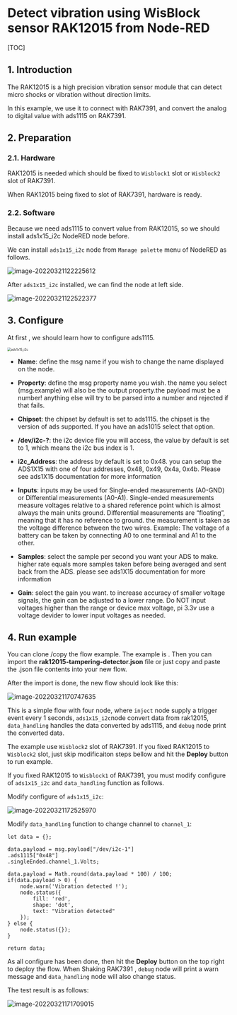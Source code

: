 # Detect vibration using WisBlock sensor RAK12015 from Node-RED 

[TOC]

## 1. Introduction

The RAK12015 is a high precision vibration sensor module that can detect micro shocks or vibration without direction limits.

In this example, we use it to connect  with RAK7391, and convert the analog to digital value with ads1115 on RAK7391.

## 2. Preparation

### 2.1. Hardware

RAK12015 is needed which should be fixed to `Wisblock1` slot or `Wisblock2` slot of RAK7391. 

When RAK12015 being fixed to slot of RAK7391, hardware is ready. 

### 2.2. Software

Because we need ads1115 to convert value from RAK12015, so we should install ads1x15_i2c NodeRED node before.

We can install `ads1x15_i2c` node from `Manage palette` menu of NodeRED as follows.

![image-20220321122225612](assets/image-20220321122225612.png)

After  `ads1x15_i2c`  installed, we can find the node at left side.

![image-20220321122522377](assets/image-20220321122522377.png)

## 3. Configure

At first , we should learn how to configure ads1115.  

<img src="assets/ads1x15_i2c.png" alt="ads1x15_i2c" style="zoom: 50%;" />

- **Name**: define the msg name if you wish to change the name displayed on the node.

- **Property**: define the msg property name you wish. the name you select (msg.example) will also be the output property.the payload must be a number! anything else will try to be parsed into a number and rejected if that fails.

- **Chipset**: the chipset by default is set to ads1115. the chipset is the version of ads supported. If you have an ads1015 select that option.

- **/dev/i2c-?**: the i2c device file you will access, the value by default is set to 1, which means the i2c bus index is 1.

- **i2c_Address**: the address by default is set to 0x48. you can setup the ADS1X15 with one of four addresses, 0x48, 0x49, 0x4a, 0x4b. Please see ads1X15 documentation for more information

- **Inputs**: inputs may be used for Single-ended measurements (A0-GND) or Differential measurements (A0-A1). Single-ended measurements measure voltages relative to a shared reference point which is almost always the main units ground. Differential measurements are “floating”, meaning that it has no reference to ground. the measurement is taken as the voltage difference between the two wires. Example: The voltage of a battery can be taken by connecting A0 to one terminal and A1 to the other.

- **Samples**: select the sample per second you want your ADS to make. higher rate equals more samples taken before being averaged and sent back from the ADS. please see ads1X15 documentation for more information

- **Gain**: select the gain you want. to increase accuracy of smaller voltage signals, the gain can be adjusted to a lower range. Do NOT input voltages higher than the range or device max voltage, pi 3.3v use a voltage devider to lower input voltages as needed.



## 4. Run example

You can clone /copy the flow example. The example is . Then you can import the  **rak12015-tampering-detector.json** file or just copy and paste the .json file contents into your new flow.

After the import is done, the new flow should look like this:

![image-20220321170747635](assets/image-20220321170747635.png)

This is a simple flow with four node, where `inject` node supply a trigger event every 1 seconds, `ads1x15_i2c`node convert data from rak12015,  `data_handling` handles the data converted by ads1115,  and `debug` node print the converted data.

The example use `Wisblock2` slot of RAK7391. If you fixed RAK12015 to  `Wisblock2` slot, just skip modificaiton steps bellow and hit the **Deploy** button to run example.  

If you fixed RAK12015 to `Wisblock1` of RAK7391,  you must modify configure of `ads1x15_i2c`  and `data_handling` function as follows.

Modify configure of `ads1x15_i2c`:

![image-20220321172525970](assets/image-20220321172525970.png)

Modify `data_handling` function to change channel to `channel_1`:

```
let data = {};

data.payload = msg.payload["/dev/i2c-1"]
.ads1115["0x48"]
.singleEnded.channel_1.Volts;

data.payload = Math.round(data.payload * 100) / 100;
if(data.payload > 0) {
    node.warn('Vibration detected !');
    node.status({
        fill: 'red',
        shape: 'dot',
        text: "Vibration detected"
    });
} else {
    node.status({});
}

return data;
```

As all configure has been done, then hit the **Deploy** button on the top right to deploy the flow. When Shaking RAK7391 , `debug` node will print a warn message and `data_handling` node will also change status.

The test result is as follows:

![image-20220321171709015](assets/image-20220321171709015.png)
